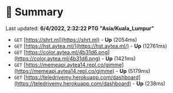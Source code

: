# 📖 Summary
Last updated: **6/4/2022, 2:32:22 PTG "Asia/Kuala_Lumpur"**

- `GET` [https://shrt.ml](https://shrt.ml) - **Up** (2054ms)
- `GET` [https://hst.aytea.ml/](https://hst.aytea.ml/) - **Up** (12761ms)
- `GET` [https://color.aytea.ml/4b31d6.png](https://color.aytea.ml/4b31d6.png) - **Up** (1421ms)
- `GET` [https://memeapi.aytea14.repl.co/gimme](https://memeapi.aytea14.repl.co/gimme) - **Up** (5179ms)
- `GET` [https://teledrivemy.herokuapp.com/dashboard](https://teledrivemy.herokuapp.com/dashboard) - **Up** (238ms)
